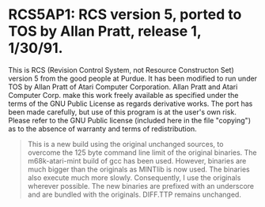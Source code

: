 # RCS5AP1: RCS version 5, ported to TOS by Allan Pratt, release 1, 1/30/91.

This is RCS (Revision Control System, not Resource Constructon Set) version
5 from the good people at Purdue.  It has been modified to run under TOS by
Allan Pratt of Atari Computer Corporation.  Allan Pratt and Atari Computer
Corp.  make this work freely available as specified under the terms of the
GNU Public License as regards derivative works.  The port has been made
carefully, but use of this program is at the user's own risk.  Please refer
to the GNU Public license (included here in the file "copying") as to the
absence of warranty and terms of redistribution.

> This is a new build using the original unchanged sources, to overcome the 125
> byte command line limit of the original binaries.
> The m68k-atari-mint build of gcc has been used.
> However, binaries are much bigger than the originals as MINTlib is now used.
> The binaries also execute much more slowly.
> Consequently, I use the originals wherever possible. 
> The new binaries are prefixed with an underscore and are bundled with the
> originals. DIFF.TTP remains unchanged.

